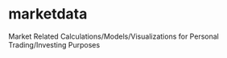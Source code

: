 # marketdata
Market Related Calculations/Models/Visualizations for Personal Trading/Investing Purposes
